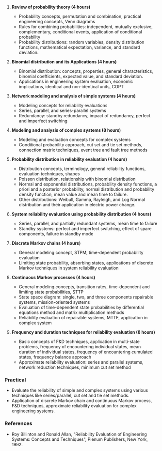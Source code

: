 1. **Review of probability theory (4 hours)**
    * Probability concepts, permutation and combination, practical engineering concepts, Venn diagrams
    * Rules for combining probabilities: independent, mutually exclusive, complementary, conditional events, application of conditional probability
    * Probability distributions: random variables, density distribution functions, mathematical expectation, variance, and standard deviation.

2. **Binomial distribution and its Applications (4 hours)**
    * Binomial distribution: concepts, properties, general characteristics, binomial coefficients, expected value, and standard deviation.
    * Applications in engineering system evaluation, economic implications, identical and non-identical units, COPT

3. **Network modeling and analysis of simple systems (4 hours)**
    * Modeling concepts for reliability evaluations
    * Series, parallel, and series-parallel systems
    * Redundancy: standby redundancy, impact of redundancy, perfect and imperfect switching

4. **Modeling and analysis of complex systems (8 hours)**
    * Modeling and evaluation concepts for complex systems
    * Conditional probability approach, cut set and tie set methods, connection matrix techniques, event tree and fault tree methods

5. **Probability distribution in reliability evaluation (4 hours)**
    * Distribution concepts, terminology, general reliability functions, evaluation techniques, shapes
    * Poisson distribution, relationship with binomial distribution
    * Normal and exponential distributions, probability density functions, a priori and a posterior probability, normal distribution and probability density function, mean value and mean time to failure.
    * Other distributions: Weibull, Gamma, Rayleigh, and Log Normal distribution and their application in electric power change.

6. **System reliability evaluation using probability distribution (4 hours)**
    * Series, parallel, and partially redundant systems, mean time to failure
    * Standby systems: perfect and imperfect switching, effect of spare components, failure in standby mode

7. **Discrete Markov chains (4 hours)**
    * General modeling concept, STPM, time-dependent probability evaluation
    * Limiting state probability, absorbing states, applications of discrete Markov techniques in system reliability evaluation

8. **Continuous Markov processes (4 hours)**
    * General modeling concepts, transition rates, time-dependent and limiting state probabilities, STTP
    * State space diagram: single, two, and three components repairable systems, mission-oriented systems
    * Evaluation of time-dependent state probabilities by differential equations method and matrix multiplication methods
    * Reliability evaluation of repairable systems, MTTF, application in complex system

9. **Frequency and duration techniques for reliability evaluation (8 hours)**
    * Basic concepts of F&D techniques, application in multi-state problems, frequency of encountering individual states, mean duration of individual states, frequency of encountering cumulated states, frequency balance approach
    * Approximate reliability evaluation: series and parallel systems, network reduction techniques, minimum cut set method

### Practical

* Evaluate the reliability of simple and complex systems using various techniques like series/parallel, cut set and tie set methods.
* Application of discrete Markov chain and continuous Markov process, F&D techniques, approximate reliability evaluation for complex engineering systems.

### References

* Roy Billinton and Ronald Allan, "Reliability Evaluation of Engineering Systems: Concepts and Techniques", Plenum Publishers, New York, 1992.

